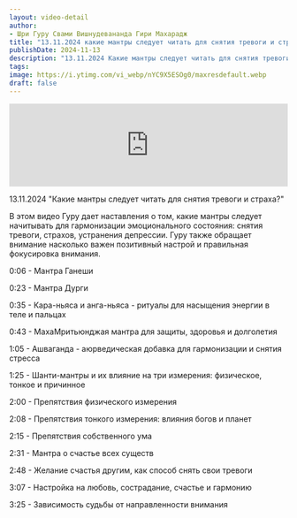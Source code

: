 ```yaml
---
layout: video-detail
author:
- Шри Гуру Свами Вишнудевананда Гири Махарадж
title: "13.11.2024 какие мантры следует читать для снятия тревоги и страха?"
publishDate: 2024-11-13
description: "13.11.2024 Какие мантры следует читать для снятия тревоги и страха?  В этом видео Гуру дает наставления о том, какие мантры следует начитывать для гармонизации эмоционального состояния  снятия тревоги, страхов, устранения депрессии. Гуру также обр"
tags: 
image: https://i.ytimg.com/vi_webp/nYC9X5ESOg0/maxresdefault.webp
draft: false
---
```


<iframe width="100%" src="https://www.youtube.com/embed/nYC9X5ESOg0" frameborder="0" allowfullscreen=""></iframe> 

 13.11.2024 "Какие мантры следует читать для снятия тревоги и страха?"

 В этом видео Гуру дает наставления о том, какие мантры следует начитывать для гармонизации эмоционального состояния: снятия тревоги, страхов, устранения депрессии. Гуру также обращает внимание насколько важен позитивный настрой и правильная фокусировка внимания.

  
 0:06 - Мантра Ганеши

 0:23 - Мантра Дурги

 0:35 - Кара-ньяса и анга-ньяса - ритуалы для насыщения энергии в теле и пальцах

 0:43 - МахаМритьюнджая мантра для защиты, здоровья и долголетия

 1:05 - Ашваганда - аюрведическая добавка для гармонизации и снятия стресса

 1:25 - Шанти-мантры и их влияние на три измерения: физическое, тонкое и причинное

 2:00 - Препятствия физического измерения

 2:08 - Препятствия тонкого измерения: влияния богов и планет

 2:15 - Препятствия собственного ума

 2:31 - Мантра о счастье всех существ

 2:48 - Желание счастья другим, как способ снять свои тревоги

 3:07 - Настройка на любовь, сострадание, счастье и гармонию

 3:25 - Зависимость судьбы от направленности внимания

  

 